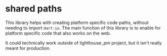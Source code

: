 # shared paths

This library helps with creating platform specific code paths, without needing to import `dart:io`.
The main function of this library is to enable for platform specific code that also works on the
web.

It could technically work outside of lighthouse_pm project, but it isn't really meant for
production.
